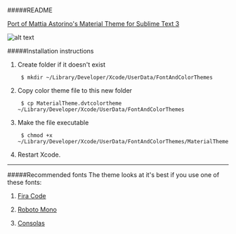 #####README

[Port of Mattia Astorino's Material Theme for Sublime Text 3](https://github.com/equinusocio/material-theme)

![alt text](https://raw.github.com/sasikiran/Material-Theme-for-Xcode/master/screenshot.png "Material Theme for Xcode 6")


#####Installation instructions

1. Create folder if it doesn't exist

		$ mkdir ~/Library/Developer/Xcode/UserData/FontAndColorThemes

2. Copy color theme file to this new folder

		$ cp MaterialTheme.dvtcolortheme ~/Library/Developer/Xcode/UserData/FontAndColorThemes

3. Make the file executable

		$ chmod +x ~/Library/Developer/Xcode/UserData/FontAndColorThemes/MaterialTheme.dvtcolortheme

4. Restart Xcode.

-----------

#####Recommended fonts
The theme looks at it's best if you use one of these fonts:

1. [Fira Code](https://github.com/tonsky/FiraCode)

2. [Roboto Mono](https://www.google.com/fonts/specimen/Roboto+Mono)

3. [Consolas](https://www.microsoft.com/en-in/download/details.aspx?id=17879)


